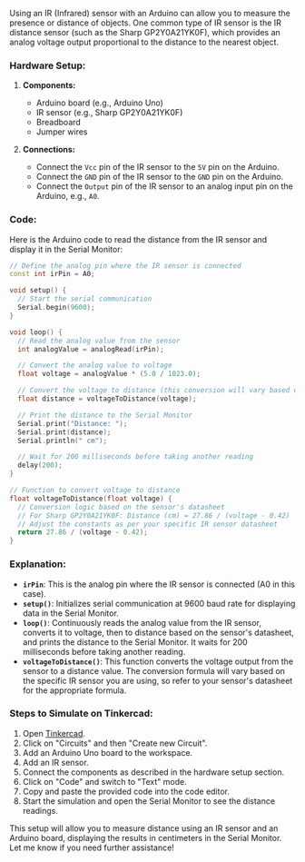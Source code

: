 Using an IR (Infrared) sensor with an Arduino can allow you to measure the presence or distance of objects. One common type of IR sensor is the IR distance sensor (such as the Sharp GP2Y0A21YK0F), which provides an analog voltage output proportional to the distance to the nearest object.

### Hardware Setup:

1. **Components:**
   - Arduino board (e.g., Arduino Uno)
   - IR sensor (e.g., Sharp GP2Y0A21YK0F)
   - Breadboard
   - Jumper wires

2. **Connections:**
   - Connect the `Vcc` pin of the IR sensor to the `5V` pin on the Arduino.
   - Connect the `GND` pin of the IR sensor to the `GND` pin on the Arduino.
   - Connect the `Output` pin of the IR sensor to an analog input pin on the Arduino, e.g., `A0`.

### Code:

Here is the Arduino code to read the distance from the IR sensor and display it in the Serial Monitor:

```cpp
// Define the analog pin where the IR sensor is connected
const int irPin = A0;

void setup() {
  // Start the serial communication
  Serial.begin(9600);
}

void loop() {
  // Read the analog value from the sensor
  int analogValue = analogRead(irPin);

  // Convert the analog value to voltage
  float voltage = analogValue * (5.0 / 1023.0);

  // Convert the voltage to distance (this conversion will vary based on your sensor's datasheet)
  float distance = voltageToDistance(voltage);

  // Print the distance to the Serial Monitor
  Serial.print("Distance: ");
  Serial.print(distance);
  Serial.println(" cm");

  // Wait for 200 milliseconds before taking another reading
  delay(200);
}

// Function to convert voltage to distance
float voltageToDistance(float voltage) {
  // Conversion logic based on the sensor's datasheet
  // For Sharp GP2Y0A21YK0F: Distance (cm) = 27.86 / (voltage - 0.42)
  // Adjust the constants as per your specific IR sensor datasheet
  return 27.86 / (voltage - 0.42);
}
```

### Explanation:

- **`irPin`**: This is the analog pin where the IR sensor is connected (A0 in this case).
- **`setup()`**: Initializes serial communication at 9600 baud rate for displaying data in the Serial Monitor.
- **`loop()`**: Continuously reads the analog value from the IR sensor, converts it to voltage, then to distance based on the sensor's datasheet, and prints the distance to the Serial Monitor. It waits for 200 milliseconds before taking another reading.
- **`voltageToDistance()`**: This function converts the voltage output from the sensor to a distance value. The conversion formula will vary based on the specific IR sensor you are using, so refer to your sensor's datasheet for the appropriate formula.

### Steps to Simulate on Tinkercad:

1. Open [Tinkercad](https://www.tinkercad.com/).
2. Click on "Circuits" and then "Create new Circuit".
3. Add an Arduino Uno board to the workspace.
4. Add an IR sensor.
5. Connect the components as described in the hardware setup section.
6. Click on "Code" and switch to "Text" mode.
7. Copy and paste the provided code into the code editor.
8. Start the simulation and open the Serial Monitor to see the distance readings.

This setup will allow you to measure distance using an IR sensor and an Arduino board, displaying the results in centimeters in the Serial Monitor. Let me know if you need further assistance!
